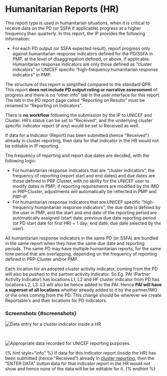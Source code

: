 # Humanitarian Reports \(HR\)

This report type is used in humanitarian situations, when it is critical to receive data on the PD \(or SSFA if applicable\) progress at a higher frequency than quarterly. In this report, the IP provides the following information:

* For each PD output \(or SSFA expected result\), report progress only against humanitarian response indicators defined for the PD/SSFA in PMP, at the level of disaggregation defined, or above, if applicable. Humanitarian response indicators are only those defined as “cluster indicators” or UNICEF specific “high-frequency humanitarian response indicators” in PMP.

The structure of this report is simplified compared to the standard QPR. This report **does not include PD output rating or narrative assessment** of progress and there is no “other info" tab in the user interface for this report. The tab in the PD report page called “Reporting on Results” must be renamed to “Reporting on Indicators”.

There is **no workflow** following the submission by the IP to UNICEF and Cluster. HR’s status can be set to “Received”, and the underlying cluster specific indicator report \(if any\) would be set to Received as well.

If data for a Indicator \(Report\) has been submitted \(hence "Received"\) already in cluster reporting, then data for that indicator in the HR would not be editable in IP reporting.

The frequency of reporting and report due dates are decided, with the following logic:

* For humanitarian response indicators that are “cluster indicators”, the frequency of reporting \(report start and end dates\) and due dates are those defined in PRP Cluster, with no ability for the UNICEF user to modify dates in PMP; if reporting requirements are modified by the IMO in PRP-Cluster, adjustments will automatically be reflected in PMP and PRP-IP.
* For humanitarian response indicators that are UNICEF specific “high-frequency humanitarian response indicators”, the due date is defined by the user in PMP, and the start and end date of the reporting period are automatically assigned \(start date: previous due date reporting period \(or PD start date for first HR\) + 1 day; end date: due date selected by the user\).

All humanitarian response indicators in the same PD \(or SSFA\) are bundled in the same report when they have the same due date and reporting periods. The same PD may have multiple humanitarian reports, for the same time period that are overlapping, depending on the frequency of reporting defined in PRP-Cluster and/or PMP.

Each location for an adopted cluster activity indicator, coming from the PD will also be pushed to the partner activity indicator. So Eg. PAI \(Partner Activity Indicator\) has locations L1, L2 and HF cluster indicator from PD has locations L2, L3. L3 will also be hence added to the PAI. Hence **PAI will have a superset of all locations** whether already added to it by the partner/IMO or the ones coming from the PD. This change should be wherever we create Reportable's and their locations for PD indicators.

### Screenshots {#screenshots}

![Data entry for a cluster indicator inside a HR](https://blobscdn.gitbook.com/v0/b/gitbook-28427.appspot.com/o/assets%2F-KzwqgC7O0kW5EDlHvvK%2F-LAWe30zunKHgZEeE0Kc%2F-LAWePAeUu1woi-KT2_4%2FReporting-IP-Enter-Data_02_V3_03.png?alt=media&token=9ef4a4fd-0818-4cea-8b5d-fe9238021db0)

​

![Appropriate data recorded for UNICEF reporting purposes.](https://blobscdn.gitbook.com/v0/b/gitbook-28427.appspot.com/o/assets%2F-KzwqgC7O0kW5EDlHvvK%2F-LAWe30zunKHgZEeE0Kc%2F-LAWfBmgmu8jok8o8iS0%2FReporting-IP-Enter-Data_02_V3_04.png?alt=media&token=889757a7-8ff1-4788-88a2-75bcdbe64b6a)

{% hint style="info" %}
If data for this indicator report \(inside the HR\) has been submitted \(hence "Received"\) already in [cluster reporting](../../cluster-reporting/reporting-on-results/reporting-to-unicef.md), then the "ENTER DATA" button data for that indicator report in the HR would not show and hence none of the data will be be editable for it.
{% endhint %}


